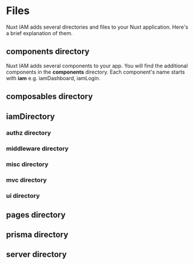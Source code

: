 # Files

Nuxt IAM adds several directories and files to your Nuxt application. Here's a brief explanation of them.

## components directory

Nuxt IAM adds several components to your app. You will find the additional components in the **components** directory. Each component's name starts with **iam** e.g. iamDashboard, iamLogin.

## composables directory

## iamDirectory

### authz directory

### middleware directory

### misc directory

### mvc directory

### ui directory

## pages directory

## prisma directory

## server directory
